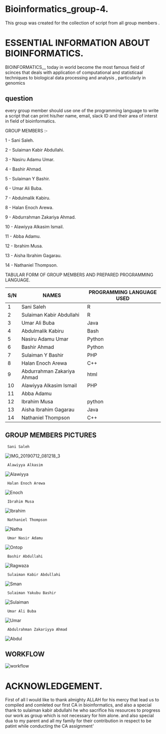 # Bioinformatics_group-4.

This group was created for the collection of script from all group members .

# ESSENTIAL INFORMATION ABOUT BIOINFORMATICS.

BIOINFORMATICS__ today in world become the most famous field of scinces that deals with application of computational and statisticaal techniques to biological data processing and analysis , particularly in genomics 

## question 
every group member should use one of the programming language to write a script that can print his/her name, email, slack ID and their area of interst in field of bioinformatics.

GROUP MEMBERS :- 

1 - Sani Saleh.

2 - Sulaiman Kabir Abdullahi.

3 - Nasiru Adamu Umar.

4 - Bashir Ahmad.

5 - Sulaiman Y Bashir.

6 - Umar Ali Buba.

7 - Abdulmalik Kabiru.

8 - Halan Enoch Arewa.

9 - Abdurrahman Zakariya Ahmad.

10 - Alawiyya Alkasim Ismail.

11 - Abba Adamu.

12 - Ibrahim Musa.

13 - Aisha Ibrahim Gagarau.

14 - Nathaniel Thompson.


TABULAR FORM OF GROUP MEMBERS AND PREPARED PROGRAMMING LANGUAGE.

| S/N  | NAMES |PROGRAMMING LANGUAGE USED |
| ------------- | ------------- |------------- |
| 1  | Sani Saleh  | R |
| 2  | Sulaiman Kabir Abdullahi  | R  |
| 3  | Umar Ali Buba  | Java  |
| 4  | Abdulmalik Kabiru | Bash  |
| 5  | Nasiru Adamu Umar  | Python  |
| 6  | Bashir Ahmad  | Python  |
| 7  | Sulaiman Y Bashir  | PHP  |
| 8  | Halan Enoch Arewa  | C++  |
| 9  | Abdurrahman Zakariya Ahmad  | html  |
| 10 | Alawiyya Alkasim Ismail  | PHP  |
| 11  | Abba Adamu  |  | python
| 12  | Ibrahim Musa  | python  |
| 13  | Aisha Ibrahim Gagarau  | Java  |
| 14  | Nathaniel Thompson  | C++  |



## GROUP MEMBERS PICTURES

     Sani Saleh
![IMG_20190712_081218_3](https://user-images.githubusercontent.com/95065173/143876683-88b4f571-c6fe-4419-9c22-eea03c9ed01e.jpg)

     Alawiyya Alkasim
![Alawiyya](https://user-images.githubusercontent.com/95065173/143878492-02c27504-009e-4fac-ad83-58e60209cae5.jpg)

     Halan Enoch Arewa
![Enoch](https://user-images.githubusercontent.com/95065173/143878498-5198ff00-62bf-47aa-9d1e-a2a7c548724d.jpg)

     Ibrahim Musa
![Ibrahim](https://user-images.githubusercontent.com/95065173/143878507-d93dcea9-12d9-43f6-86d2-ca7bce738188.jpg)

     Nathaniel Thompson
![Natha](https://user-images.githubusercontent.com/95065173/143878534-cd87e825-b3fb-4f78-bb5e-c33fd2bd35b6.jpg)

     Umar Nasir Adamu
![Ontop](https://user-images.githubusercontent.com/95065173/143878547-282ed8c9-d45a-4717-8aa0-3f89decbb1ef.jpg)

     Bashir Abdullahi
![Ragwaza](https://user-images.githubusercontent.com/95065173/143878559-7d8dd26e-65d5-42f8-bdf9-58a1ea6122b3.jpg)


     Sulaiman Kabir Abdullahi
![Sman](https://user-images.githubusercontent.com/95065173/143878563-8a9d9beb-ffd5-47b7-9f77-35406fcb2cc3.png)

     Sulaiman Yakubu Bashir
![Sulaiman](https://user-images.githubusercontent.com/95065173/143878589-868d9b74-9e19-4749-bb94-552cec8189ae.jpg)

     Umar Ali Buba
![Umar](https://user-images.githubusercontent.com/95065173/143878601-7964e292-9890-41a5-b130-8b66db7b5a85.jpg)

     Abdulrahman Zakariyya Ahmad

![Abdul](https://user-images.githubusercontent.com/95065173/143878607-653cd6a5-9c8f-4b3f-bda0-d4f2003b137d.jpg)

## WORKFLOW

![workflow](https://user-images.githubusercontent.com/95065173/144019907-1b741c6d-a26b-41e4-a4d4-b8408b9aaa05.jpg)

# ACKNOWLEDGEMENT.

First of all I would like to thank almighty ALLAH for his mercy that lead us to compiled and comleted our first CA in bioinformatics, and also a special thank to sulaiman kabir abdullahi he who sacrifice his resources to progress our work as group which is not necessary for him alone.
and also special dua to my parent and all my family for their contribution in respect to be patint while conducting the CA assignment'


